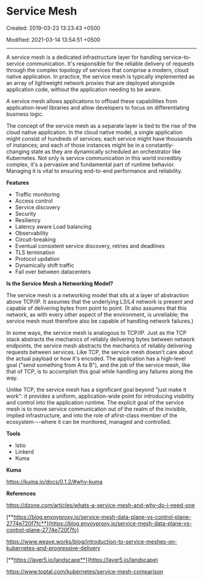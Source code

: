 # Service Mesh

Created: 2019-03-23 13:23:43 +0500

Modified: 2021-03-14 13:54:51 +0500

---

A service mesh is a dedicated infrastructure layer for handling service-to-service communication. It's responsible for the reliable delivery of requests through the complex topology of services that comprise a modern, cloud native application. In practice, the service mesh is typically implemented as an array of lightweight network proxies that are deployed alongside application code, without the application needing to be aware.



A service mesh allows applications to offload these capabilities from application-level libraries and allow developers to focus on differentiating business logic.



The concept of the service mesh as a separate layer is tied to the rise of the cloud native application. In the cloud native model, a single application might consist of hundreds of services; each service might have thousands of instances; and each of those instances might be in a constantly-changing state as they are dynamically scheduled an orchestrator like Kubernetes. Not only is service communication in this world incredibly complex, it's a pervasive and fundamental part of runtime behavior. Managing it is vital to ensuring end-to-end performance and reliability.



**Features**
-   Traffic monitoring
-   Access control
-   Service discovery
-   Security
-   Resiliency
-   Latency aware Load balancing
-   Observability
-   Circuit-breaking
-   Eventual consistent service discovery, retries and deadlines
-   TLS termination
-   Protocol updation
-   Dynamically shift traffic
-   Fail over between datacenters



**Is the Service Mesh a Networking Model?**

The service mesh is a networking model that sits at a layer of abstraction above TCP/IP. It assumes that the underlying L3/L4 network is present and capable of delivering bytes from point to point. (It also assumes that this network, as with every other aspect of the environment, is unreliable; the service mesh must therefore also be capable of handling network failures.)

In some ways, the service mesh is analogous to TCP/IP. Just as the TCP stack abstracts the mechanics of reliably delivering bytes between network endpoints, the service mesh abstracts the mechanics of reliably delivering requests between services. Like TCP, the service mesh doesn't care about the actual payload or how it's encoded. The application has a high-level goal ("send something from A to B"), and the job of the service mesh, like that of TCP, is to accomplish this goal while handling any failures along the way.

Unlike TCP, the service mesh has a significant goal beyond "just make it work": it provides a uniform, application-wide point for introducing visibility and control into the application runtime. The explicit goal of the service mesh is to move service communication out of the realm of the invisible, implied infrastructure, and into the role of afirst-class member of the ecosystem---where it can be monitored, managed and controlled.



**Tools**
-   Istio
-   Linkerd
-   Kuma



**Kuma**

<https://kuma.io/docs/0.1.2/#why-kuma>



**References**

<https://dzone.com/articles/whats-a-service-mesh-and-why-do-i-need-one>

[**https://blog.envoyproxy.io/service-mesh-data-plane-vs-control-plane-2774e720f7fc**](https://blog.envoyproxy.io/service-mesh-data-plane-vs-control-plane-2774e720f7fc)

<https://www.weave.works/blog/introduction-to-service-meshes-on-kubernetes-and-progressive-delivery>

[**https://layer5.io/landscape**](https://layer5.io/landscape)

<https://www.toptal.com/kubernetes/service-mesh-comparison>
